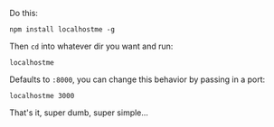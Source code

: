 Do this:

	npm install localhostme -g

Then `cd` into whatever dir you want and run:

	localhostme

Defaults to `:8000`, you can change this behavior by passing in a port:

	localhostme 3000

That's it, super dumb, super simple...